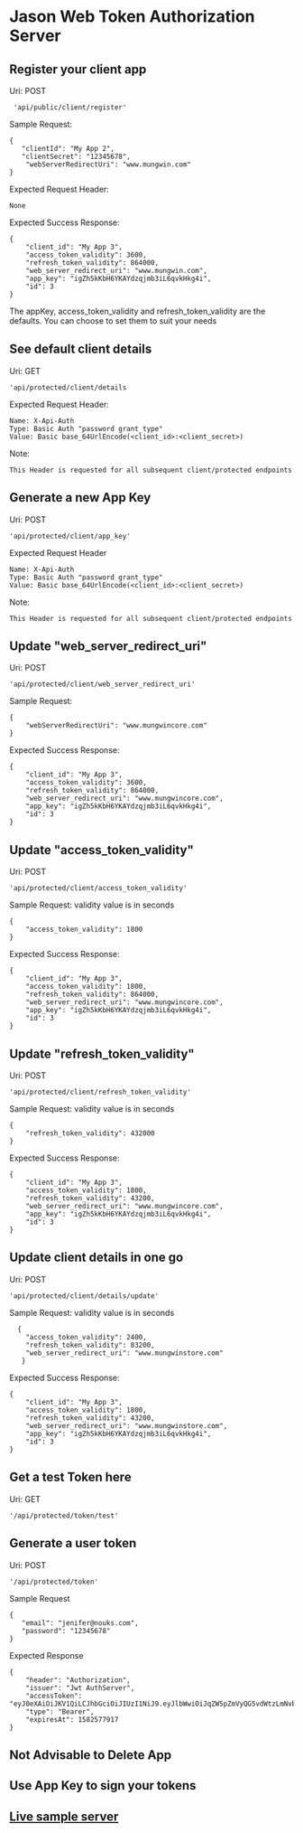 # Jason Web Token Authorization Server

## Register your client app

 Uri: POST
  
     'api/public/client/register'
     
 Sample Request:
 
    {
       "clientId": "My App 2",
       "clientSecret": "12345678",
        "webServerRedirectUri": "www.mungwin.com"
    }
    
 Expected Request Header: 
 
    None
    
 Expected Success Response:
 
    {
        "client_id": "My App 3",
        "access_token_validity": 3600,
        "refresh_token_validity": 864000,
        "web_server_redirect_uri": "www.mungwin.com",
        "app_key": "igZh5kKbH6YKAYdzqjmb3iL6qvkHkg4i",
        "id": 3
    }
 
 The appKey, access_token_validity and refresh_token_validity
 are the defaults. You can choose to set them to suit your needs
 
## See default client details
Uri: GET

    'api/protected/client/details

Expected Request Header:

    Name: X-Api-Auth
    Type: Basic Auth "password grant_type"
    Value: Basic base_64UrlEncode(<client_id>:<client_secret>)
Note: 

    This Header is requested for all subsequent client/protected endpoints

## Generate a new App Key
 Uri: POST
 
    'api/protected/client/app_key'
    
 Expected Request Header
 
    Name: X-Api-Auth
    Type: Basic Auth "password grant_type"
    Value: Basic base_64UrlEncode(<client_id>:<client_secret>)
    
 Note: 
    
    This Header is requested for all subsequent client/protected endpoints

## Update "web_server_redirect_uri"
Uri: POST
 
    'api/protected/client/web_server_redirect_uri'
    
Sample Request:
 
    {
        "webServerRedirectUri": "www.mungwincore.com"
    }
      
Expected Success Response:
 
    {
        "client_id": "My App 3",
        "access_token_validity": 3600,
        "refresh_token_validity": 864000,
        "web_server_redirect_uri": "www.mungwincore.com",
        "app_key": "igZh5kKbH6YKAYdzqjmb3iL6qvkHkg4i",
        "id": 3
    } 

## Update "access_token_validity"
Uri: POST
 
    'api/protected/client/access_token_validity'
    
Sample Request: validity value is in seconds
 
    {
        "access_token_validity": 1800
    }
      
Expected Success Response:
 
    {
        "client_id": "My App 3",
        "access_token_validity": 1800,
        "refresh_token_validity": 864000,
        "web_server_redirect_uri": "www.mungwincore.com",
        "app_key": "igZh5kKbH6YKAYdzqjmb3iL6qvkHkg4i",
        "id": 3
    } 
    
## Update "refresh_token_validity"
Uri: POST
 
    'api/protected/client/refresh_token_validity'
    
Sample Request: validity value is in seconds
 
    {
        "refresh_token_validity": 432000
    }
      
Expected Success Response:
 
    {
        "client_id": "My App 3",
        "access_token_validity": 1800,
        "refresh_token_validity": 43200,
        "web_server_redirect_uri": "www.mungwincore.com",
        "app_key": "igZh5kKbH6YKAYdzqjmb3iL6qvkHkg4i",
        "id": 3
    } 
        
## Update client details in one go 
Uri: POST
 
    'api/protected/client/details/update'
    
Sample Request: validity value is in seconds
 
      {
        "access_token_validity": 2400,
        "refresh_token_validity": 83200,
        "web_server_redirect_uri": "www.mungwinstore.com"
       } 
      
Expected Success Response:
 
    {
        "client_id": "My App 3",
        "access_token_validity": 1800,
        "refresh_token_validity": 43200,
        "web_server_redirect_uri": "www.mungwinstore.com",
        "app_key": "igZh5kKbH6YKAYdzqjmb3iL6qvkHkg4i",
        "id": 3
    } 
    
## Get a test Token here

Uri: GET

    '/api/protected/token/test'
## Generate a user token

Uri: POST
    
    '/api/protected/token'

Sample Request
    
    {
       "email": "jenifer@nouks.com",
       "password": "12345678"
    }

Expected Response

    {
        "header": "Authorization",
        "issuer": "Jwt AuthServer",
        "accessToken": "eyJ0eXAiOiJKV1QiLCJhbGciOiJIUzI1NiJ9.eyJlbWwiOiJqZW5pZmVyQG5vdWtzLmNvbSIsInJvbCI6WyJVU0VSIl0sIm5hbSI6IkphbmlmZXIiLCJpYXQiOjE1ODI1NzQzMTcsImV4cCI6MTU4MjU3NzkxNywiYXVkIjoiTXkgQXBwIDMiLCJ1aWQiOjMyfQ.bGVlVnNESVhSOGhmaXBCSHlHamJsaEdRUERfTGtsdVJNZ0sxMnR2T01oWQ",
        "type": "Bearer",
        "expiresAt": 1582577917
    }
    
        

## Not Advisable to Delete App

## Use App Key to sign your tokens

## [Live sample server](https://mg-jwtauthserver.herokuapp.com)
